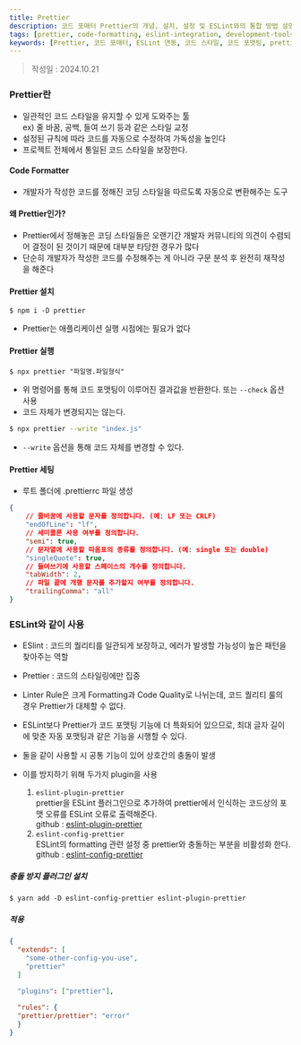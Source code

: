 ```yaml
---
title: Prettier
description: 코드 포매터 Prettier의 개념, 설치, 설정 및 ESLint와의 통합 방법 설명
tags: [prettier, code-formatting, eslint-integration, development-tools, coding-style, code-quality, javascript-tools]
keywords: [Prettier, 코드 포매터, ESLint 연동, 코드 스타일, 코드 포맷팅, prettier 설정, ESLint 충돌 해결, 개발 도구]
---
```


>작성일 : 2024.10.21


### Prettier란
- 일관적인 코드 스타일을 유지할 수 있게 도와주는 툴  
	ex) 줄 바꿈, 공백, 들여 쓰기 등과 같은 스타일 교정
- 설정된 규칙에 따라 코드를 자동으로 수정하여 가독성을 높인다
- 프로젝트 전체에서 통일된 코드 스타일을 보장한다.

#### Code Formatter
- 개발자가 작성한 코드를 정해진 코딩 스타일을 따르도록 자동으로 변환해주는 도구

#### 왜 Prettier인가?
- Prettier에서 정해놓은 코딩 스타일들은 오랜기간 개발자 커뮤니티의 의견이 수렴되어 결정이 된 것이기 때문에 대부분 타당한 경우가 많다
- 단순히 개발자가 작성한 코드를 수정해주는 게 아니라 구문 분석 후 완전히 재작성을 해준다

#### Prettier 설치
```null
$ npm i -D prettier
```
- Prettier는 애플리케이션 실행 시점에는 필요가 없다

#### Prettier 실행
```null
$ npx prettier "파일명.파일형식"
```
- 위 명령어를 통해 코드 포맷팅이 이루어진 결과값을 반환한다. 또는 `--check` 옵션 사용
- 코드 자체가 변경되지는 않는다.

```bash
$ npx prettier --write "index.js"
```
- `--write` 옵션을 통해 코드 자체를 변경할 수 있다.

#### Prettier 세팅
- 루트 폴더에 .prettierrc 파일 생성
```json
{ 
	// 줄바꿈에 사용할 문자를 정의합니다. (예: LF 또는 CRLF) 
	"endOfLine": "lf", 
	// 세미콜론 사용 여부를 정의합니다. 
	"semi": true, 
	// 문자열에 사용할 따옴표의 종류를 정의합니다. (예: single 또는 double) 
	"singleQuote": true, 
	// 들여쓰기에 사용할 스페이스의 개수를 정의합니다. 
	"tabWidth": 2, 
	// 파일 끝에 개행 문자를 추가할지 여부를 정의합니다. 
	"trailingComma": "all" 
}
```
### ESLint와 같이 사용
- ESlint : 코드의 퀄리티를 일관되게 보장하고, 에러가 발생할 가능성이 높은 패턴을 찾아주는 역할
- Prettier : 코드의 스타일링에만 집중
- Linter Rule은 크게 Formatting과 Code Quality로 나뉘는데, 코드 퀄리티 룰의 경우 Prettier가 대체할 수 없다.
- ESLint보다 Prettier가 코드 포맷팅 기능에 더 특화되어 있으므로, 최대 글자 길이에 맞춘 자동 포맷팅과 같은 기능을 시행할 수 있다.

- 둘을 같이 사용할 시 공통 기능이 있어 상호간의 충돌이 발생
- 이를 방지하기 위해 두가지 plugin을 사용
	1. `eslint-plugin-prettier`  
	    prettier을 ESLint 플러그인으로 추가하여 prettier에서 인식하는 코드상의 포맷 오류를 ESLint 오류로 출력해준다.  
	    github : [eslint-plugin-prettier](https://github.com/prettier/eslint-plugin-prettier)
	2. `eslint-config-prettier`  
	    ESLint의 formatting 관련 설정 중 prettier와 충돌하는 부분을 비활성화 한다.  
	    github : [eslint-config-prettier](https://github.com/prettier/eslint-config-prettier)

##### 충돌 방지 플러그인 설치
```null
$ yarn add -D eslint-config-prettier eslint-plugin-prettier
```
##### 적용
```json
{
  "extends": [
    "some-other-config-you-use",
    "prettier"
  ]
  
  "plugins": ["prettier"],

  "rules": {
  "prettier/prettier": "error"
  }
}
```